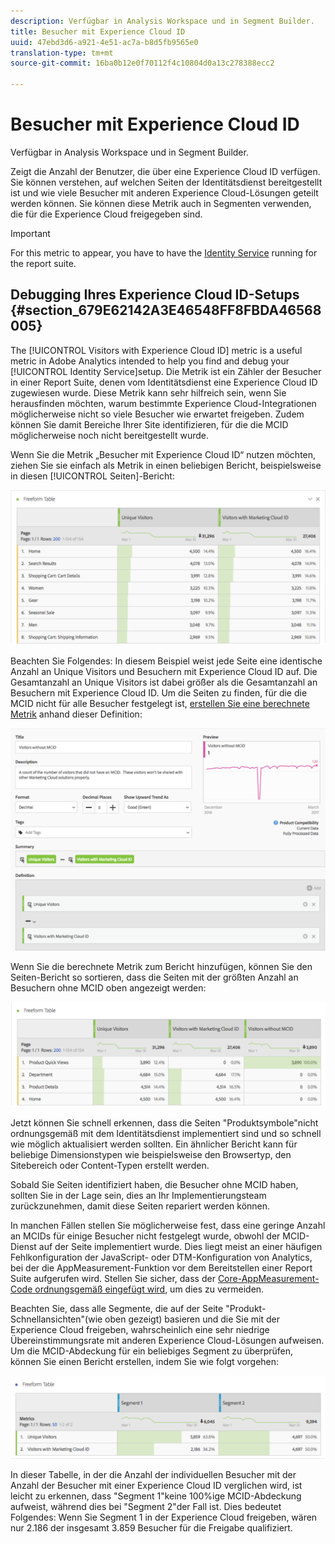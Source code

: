 ```yaml
---
description: Verfügbar in Analysis Workspace und in Segment Builder.
title: Besucher mit Experience Cloud ID
uuid: 47ebd3d6-a921-4e51-ac7a-b8d5fb9565e0
translation-type: tm+mt
source-git-commit: 16ba0b12e0f70112f4c10804d0a13c278388ecc2

---
```



# Besucher mit Experience Cloud ID

Verfügbar in Analysis Workspace und in Segment Builder.

Zeigt die Anzahl der Benutzer, die über eine Experience Cloud ID verfügen. Sie können verstehen, auf welchen Seiten der Identitätsdienst bereitgestellt ist und wie viele Besucher mit anderen Experience Cloud-Lösungen geteilt werden können. Sie können diese Metrik auch in Segmenten verwenden, die für die Experience Cloud freigegeben sind.

>[!IMPORTANT]
>
>For this metric to appear, you have to have the [Identity Service](https://marketing.adobe.com/resources/help/en_US/mcvid/) running for the report suite.

## Debugging Ihres Experience Cloud ID-Setups {#section_679E62142A3E46548FF8FBDA46568005}

The [!UICONTROL Visitors with Experience Cloud ID] metric is a useful metric in Adobe Analytics intended to help you find and debug your [!UICONTROL Identity Service]setup. Die Metrik ist ein Zähler der Besucher in einer Report Suite, denen vom Identitätsdienst eine Experience Cloud ID zugewiesen wurde. Diese Metrik kann sehr hilfreich sein, wenn Sie herausfinden möchten, warum bestimmte Experience Cloud-Integrationen möglicherweise nicht so viele Besucher wie erwartet freigeben. Zudem können Sie damit Bereiche Ihrer Site identifizieren, für die die MCID möglicherweise noch nicht bereitgestellt wurde.

Wenn Sie die Metrik „Besucher mit Experience Cloud ID“ nutzen möchten, ziehen Sie sie einfach als Metrik in einen beliebigen Bericht, beispielsweise in diesen [!UICONTROL Seiten]-Bericht:

![](assets/metric-mcvid1.png)

Beachten Sie Folgendes: In diesem Beispiel weist jede Seite eine identische Anzahl an Unique Visitors und Besuchern mit Experience Cloud ID auf. Die Gesamtanzahl an Unique Visitors ist dabei größer als die Gesamtanzahl an Besuchern mit Experience Cloud ID. Um die Seiten zu finden, für die die MCID nicht für alle Besucher festgelegt ist, [erstellen Sie eine berechnete Metrik](https://marketing.adobe.com/resources/help/en_US/analytics/calcmetrics/cm_build_metrics.html) anhand dieser Definition:

![](assets/metric-mcvid2.png)

Wenn Sie die berechnete Metrik zum Bericht hinzufügen, können Sie den Seiten-Bericht so sortieren, dass die Seiten mit der größten Anzahl an Besuchern ohne MCID oben angezeigt werden:

![](assets/metric-mcvid3.png)

Jetzt können Sie schnell erkennen, dass die Seiten "Produktsymbole"nicht ordnungsgemäß mit dem Identitätsdienst implementiert sind und so schnell wie möglich aktualisiert werden sollten. Ein ähnlicher Bericht kann für beliebige Dimensionstypen wie beispielsweise den Browsertyp, den Sitebereich oder Content-Typen erstellt werden.

Sobald Sie Seiten identifiziert haben, die Besucher ohne MCID haben, sollten Sie in der Lage sein, dies an Ihr Implementierungsteam zurückzunehmen, damit diese Seiten repariert werden können.

In manchen Fällen stellen Sie möglicherweise fest, dass eine geringe Anzahl an MCIDs für einige Besucher nicht festgelegt wurde, obwohl der MCID-Dienst auf der Seite implementiert wurde. Dies liegt meist an einer häufigen Fehlkonfiguration der JavaScript- oder DTM-Konfiguration von Analytics, bei der die AppMeasurement-Funktion vor dem Bereitstellen einer Report Suite aufgerufen wird. Stellen Sie sicher, dass der [Core-AppMeasurement-Code ordnungsgemäß eingefügt wird](https://marketing.adobe.com/resources/help/en_US/sc/implement/dtm/t_appmeasurement-code.html), um dies zu vermeiden.

Beachten Sie, dass alle Segmente, die auf der Seite "Produkt-Schnellansichten"(wie oben gezeigt) basieren und die Sie mit der Experience Cloud freigeben, wahrscheinlich eine sehr niedrige Übereinstimmungsrate mit anderen Experience Cloud-Lösungen aufweisen. Um die MCID-Abdeckung für ein beliebiges Segment zu überprüfen, können Sie einen Bericht erstellen, indem Sie wie folgt vorgehen:

![](assets/metric-mcvid4.png)

In dieser Tabelle, in der die Anzahl der individuellen Besucher mit der Anzahl der Besucher mit einer Experience Cloud ID verglichen wird, ist leicht zu erkennen, dass "Segment 1"keine 100%ige MCID-Abdeckung aufweist, während dies bei "Segment 2"der Fall ist. Dies bedeutet Folgendes: Wenn Sie Segment 1 in der Experience Cloud freigeben, wären nur 2.186 der insgesamt 3.859 Besucher für die Freigabe qualifiziert.
